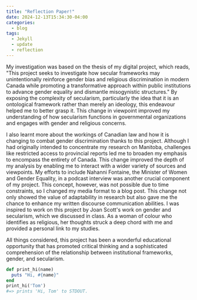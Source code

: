 ```yaml
---
title: "Reflection Paper!"
date: 2024-12-13T15:34:30-04:00
categories:
  - blog
tags:
  - Jekyll
  - update
  - reflection
---
```


My investigation was based on the thesis of my digital project, which reads, "This project seeks to investigate how secular frameworks may unintentionally reinforce gender bias and religious discrimination in modern Canada while promoting a transformative approach within public institutions to advance gender equality and dismantle misogynistic structures." By exposing the complexity of secularism, particularly the idea that it is an ontological framework rather than merely an ideology, this endeavour helped me to better grasp it. This change in viewpoint improved my understanding of how secularism functions in governmental organizations and engages with gender and religious concerns. 

I also learnt more about the workings of Canadian law and how it is changing to combat gender discrimination thanks to this project. Although I had originally intended to concentrate my research on Manitoba, challenges like restricted access to provincial reports led me to broaden my emphasis to encompass the entirety of Canada. This change improved the depth of my analysis by enabling me to interact with a wider variety of sources and viewpoints. My efforts to include Nahanni Fontaine, the Minister of Women and Gender Equality, in a podcast interview was another crucial component of my project. This concept, however, was not possible due to time constraints, so I changed my media format to a blog post. This change not only showed the value of adaptability in research but also gave me the chance to enhance my written discourse communication abilities. I was inspired to work on this project by Joan Scott's work on gender and secularism, which we discussed in class. As a woman of colour who identifies as religious, her thoughts struck a deep chord with me and provided a personal link to my studies. 

All things considered, this project has been a wonderful educational opportunity that has promoted critical thinking and a sophisticated comprehension of the relationship between institutional frameworks, gender, and secularism.


```ruby
def print_hi(name)
  puts "Hi, #{name}"
end
print_hi('Tom')
#=> prints 'Hi, Tom' to STDOUT.
```



